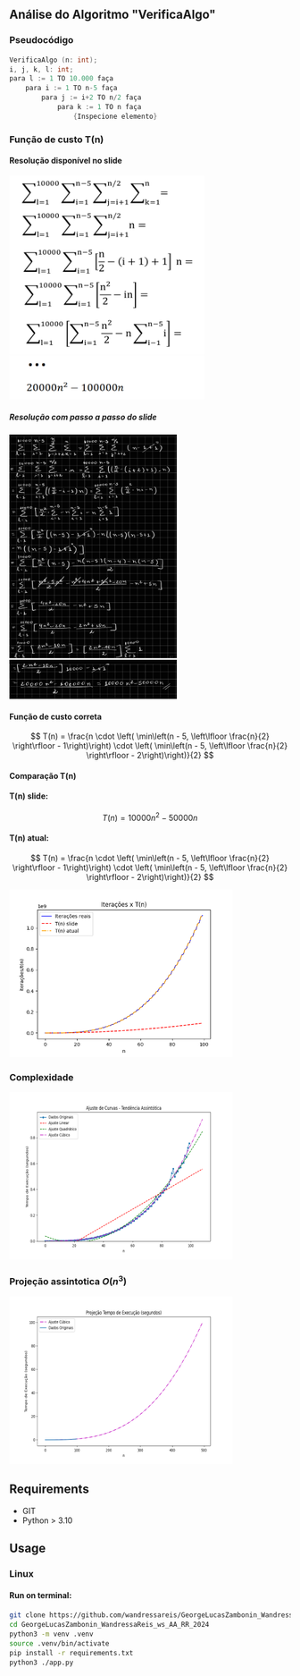## Análise do Algoritmo "VerificaAlgo"

### Pseudocódigo
``` c
VerificaAlgo (n: int); 
i, j, k, l: int; 
para l := 1 TO 10.000 faça 
    para i := 1 TO n-5 faça 
        para j := i+2 TO n/2 faça 
            para k := 1 TO n faça 
                {Inspecione elemento}
```

### Função de custo T(n)

#### Resolução disponível no slide

<img src="readme_assets/resolucao_slide.png" width="350" height="400" alt="Descrição da imagem">

##### Resolução com passo a passo do slide
<img src="readme_assets/passo-a-passo_com_slide.jpg" width="300" height="400" alt="Descrição da imagem">

<img src="readme_assets/continuacao.jpg" width="300" height="70" alt="Descrição da imagem">

#### Função de custo correta
$$
T(n) = \frac{n \cdot \left( \min\left(n - 5, \left\lfloor \frac{n}{2} \right\rfloor - 1\right)\right) \cdot \left( \min\left(n - 5, \left\lfloor \frac{n}{2} \right\rfloor - 2\right)\right)}{2}
$$

#### Comparação T(n)
#### T(n) slide:
$$
T(n) = 10000n^2 - 50000n
$$

#### T(n) atual:

$$
T(n) = \frac{n \cdot \left( \min\left(n - 5, \left\lfloor \frac{n}{2} \right\rfloor - 1\right)\right) \cdot \left( \min\left(n - 5, \left\lfloor \frac{n}{2} \right\rfloor - 2\right)\right)}{2}
$$

<img src="assets/graphs/func_custo_t.png" width="400" height="300" alt="Descrição da imagem">

### Complexidade

<img src="assets/graphs/complexity_time.png" width="400" height="300" alt="Descrição da imagem">

### Projeção assintotica $O(n^3)$

<img src="assets/graphs/actual_t_projection.png" width="400" height="300" alt="Descrição da imagem">

## Requirements

- GIT
- Python > 3.10

## Usage

### Linux

#### Run on terminal:
```bash
git clone https://github.com/wandressareis/GeorgeLucasZambonin_WandressaReis_ws_AA_RR_2024
cd GeorgeLucasZambonin_WandressaReis_ws_AA_RR_2024
python3 -m venv .venv
source .venv/bin/activate
pip install -r requirements.txt
python3 ./app.py
```